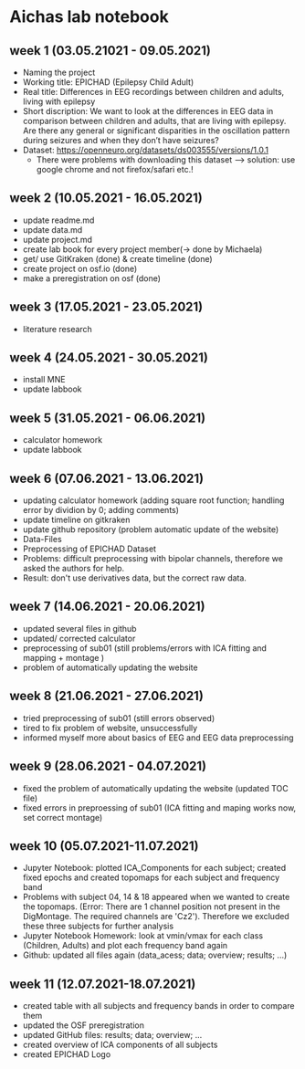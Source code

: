 # Aichas lab notebook

## week 1 (03.05.21021 - 09.05.2021)
 - Naming the project
 - Working title: EPICHAD (Epilepsy Child Adult)
 - Real title: Differences in EEG recordings between children and adults, living with epilepsy
 - Short discription:
   We want to look at the differences in EEG data in comparison between children and adults, that are living with epilepsy. Are there any general or significant disparities in the oscillation pattern during seizures and when they don’t have seizures?
 - Dataset: https://openneuro.org/datasets/ds003555/versions/1.0.1
   * There were problems with downloading this dataset --> solution: use google chrome and not firefox/safari etc.!

## week 2 (10.05.2021 - 16.05.2021)
- update readme.md
- update data.md 
- update project.md 
- create lab book for every project member(-> done by Michaela)
- get/ use GitKraken (done) & create timeline (done)
- create project on osf.io (done)
- make a preregistration  on osf (done)


## week 3 (17.05.2021 - 23.05.2021)
- literature research 


## week 4 (24.05.2021 - 30.05.2021)
- install MNE
- update labbook 


## week 5 (31.05.2021 - 06.06.2021)
- calculator homework
- update labbook

## week 6 (07.06.2021 - 13.06.2021)
- updating calculator homework (adding square root function; handling error by dividion by 0; adding comments)
- update timeline on gitkraken
- update github repository (problem automatic update of the website)
 - Data-Files
- Preprocessing of EPICHAD Dataset 
 - Problems: difficult preprocessing with bipolar channels, therefore we asked the authors for help. 
 - Result: don't use derivatives data, but the correct raw data.  

## week 7 (14.06.2021 - 20.06.2021)
- updated several files in github
- updated/ corrected calculator
- preprocessing of sub01 (still problems/errors with ICA fitting and mapping + montage )
- problem of automatically updating the website 

## week 8 (21.06.2021 - 27.06.2021)
- tried preprocessing of sub01 (still errors observed)
- tired to fix problem of website, unsuccessfully 
- informed myself more about basics of EEG and EEG data preprocessing

## week 9 (28.06.2021 - 04.07.2021)
- fixed the problem of automatically updating the website (updated TOC file)
- fixed errors in preproessing of sub01 (ICA fitting and maping works now, set correct montage)

## week 10 (05.07.2021-11.07.2021)
- Jupyter Notebook: plotted ICA_Components for each subject; created fixed epochs and created topomaps for each subject and frequency band
- Problems with subject 04, 14 & 18 appeared when we wanted to create the topomaps. (Error: There are 1 channel position not present in the DigMontage. The required channels are 'Cz2'). Therefore we excluded these three subjects for further analysis
- Jupyter Notebook Homework: look at vmin/vmax for each class (Children, Adults) and plot each frequency band again
- Github: updated all files again (data_acess; data; overview; results; ...)

## week 11 (12.07.2021-18.07.2021)
- created table with all subjects and frequency bands in order to compare them 
- updated the OSF preregistration
- updated GitHub files: results; data; overview; ...
- created overview of ICA components of all subjects
- created EPICHAD Logo
